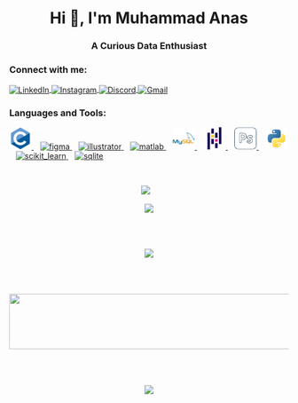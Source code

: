 <h1 align="center">Hi 👋, I'm Muhammad Anas</h1>
<h3 align="center">A Curious Data Enthusiast</h3>

<h3 align="left">Connect with me:</h3>
<p align="left">
  <a href="https://www.linkedin.com/in/muhammad-anas-asif007/" target="blank">
    <img align="center" src="https://raw.githubusercontent.com/rahuldkjain/github-profile-readme-generator/master/src/images/icons/Social/linked-in-alt.svg" alt="LinkedIn" height="40" width="50" />
  </a>
  <a href="https://instagram.com/anasasif456" target="blank">
    <img align="center" src="https://raw.githubusercontent.com/rahuldkjain/github-profile-readme-generator/master/src/images/icons/Social/instagram.svg" alt="Instagram" height="40" width="50" />
  </a>
  <a href="https://discord.gg/BBqCvnHC" target="blank">
    <img align="center" src="https://raw.githubusercontent.com/rahuldkjain/github-profile-readme-generator/master/src/images/icons/Social/discord.svg" alt="Discord" height="40" width="50" />
  </a>
  <a href="mailto:2005muhammadanas@gmail.com" target="blank">
    <img align="center" src="https://pngimg.com/uploads/gmail_logo/gmail_logo_PNG6.png" alt="Gmail" height="40" width="50" />
  </a>
</p>

<h3 align="left">Languages and Tools:</h3>
<p align="left"> 
  <a href="https://www.cprogramming.com/" target="_blank" rel="noreferrer">
    <img src="https://raw.githubusercontent.com/devicons/devicon/master/icons/c/c-original.svg" alt="c" width="40" height="40"/>
  </a>&nbsp;&nbsp;
  <a href="https://www.figma.com/" target="_blank" rel="noreferrer">
    <img src="https://www.vectorlogo.zone/logos/figma/figma-icon.svg" alt="figma" width="40" height="40"/>
  </a>&nbsp;&nbsp;
  <a href="https://www.adobe.com/in/products/illustrator.html" target="_blank" rel="noreferrer">
    <img src="https://www.vectorlogo.zone/logos/adobe_illustrator/adobe_illustrator-icon.svg" alt="illustrator" width="40" height="40"/>
  </a>&nbsp;&nbsp;
  <a href="https://www.mathworks.com/" target="_blank" rel="noreferrer">
    <img src="https://upload.wikimedia.org/wikipedia/commons/2/21/Matlab_Logo.png" alt="matlab" width="40" height="40"/>
  </a>&nbsp;&nbsp;
  <a href="https://www.mysql.com/" target="_blank" rel="noreferrer">
    <img src="https://raw.githubusercontent.com/devicons/devicon/master/icons/mysql/mysql-original-wordmark.svg" alt="mysql" width="40" height="40"/>
  </a>&nbsp;&nbsp;
  <a href="https://pandas.pydata.org/" target="_blank" rel="noreferrer">
    <img src="https://raw.githubusercontent.com/devicons/devicon/2ae2a900d2f041da66e950e4d48052658d850630/icons/pandas/pandas-original.svg" alt="pandas" width="40" height="40"/>
  </a>&nbsp;&nbsp;
  <a href="https://www.photoshop.com/en" target="_blank" rel="noreferrer">
    <img src="https://raw.githubusercontent.com/devicons/devicon/master/icons/photoshop/photoshop-line.svg" alt="photoshop" width="40" height="40"/>
  </a>&nbsp;&nbsp;
  <a href="https://www.python.org" target="_blank" rel="noreferrer">
    <img src="https://raw.githubusercontent.com/devicons/devicon/master/icons/python/python-original.svg" alt="python" width="40" height="40"/>
  </a>&nbsp;&nbsp;
  <a href="https://scikit-learn.org/" target="_blank" rel="noreferrer">
    <img src="https://upload.wikimedia.org/wikipedia/commons/0/05/Scikit_learn_logo_small.svg" alt="scikit_learn" width="40" height="40"/>
  </a>&nbsp;&nbsp;
  <a href="https://www.sqlite.org/" target="_blank" rel="noreferrer">
    <img src="https://www.vectorlogo.zone/logos/sqlite/sqlite-icon.svg" alt="sqlite" width="40" height="40"/>
  </a>
</p>

<br/>

<div align="center">

  <img src="https://github-readme-stats.vercel.app/api?username=Anas-git007&theme=merko&hide_border=false&include_all_commits=true&count_private=true" height="200"/> &nbsp;&nbsp;
  
  <img src="https://github-readme-stats.vercel.app/api/top-langs/?username=Anas-git007&theme=merko&hide_border=false&include_all_commits=true&count_private=true&layout=compact" height="200"/>
  
  <br/><br/>

  <img src="https://nirzak-streak-stats.vercel.app/?user=Anas-git007&theme=merko&hide_border=false" height="200"/>

  <br/><br/>

  <img src="https://quotes-github-readme.vercel.app/api?type=horizontal&theme=merko" width="700" height="100"/>

  <br/><br/>

  [![](https://visitcount.itsvg.in/api?id=Anas-git007&icon=2&color=0)](https://visitcount.itsvg.in)

</div>
